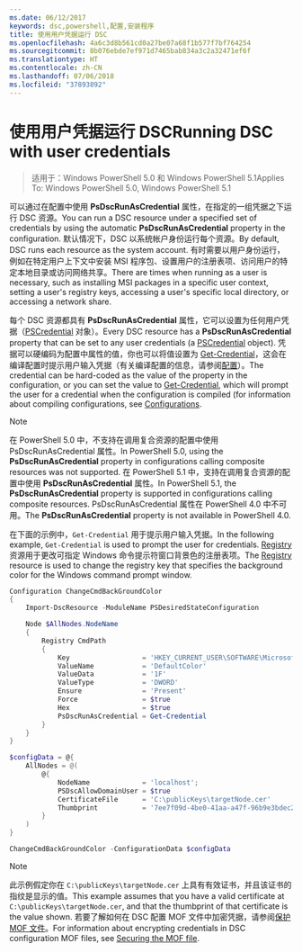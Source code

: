 ```yaml
---
ms.date: 06/12/2017
keywords: dsc,powershell,配置,安装程序
title: 使用用户凭据运行 DSC
ms.openlocfilehash: 4a6c3d8b561cd0a27be07a68f1b577f7bf764254
ms.sourcegitcommit: 8b076ebde7ef971d7465bab834a3c2a32471ef6f
ms.translationtype: HT
ms.contentlocale: zh-CN
ms.lasthandoff: 07/06/2018
ms.locfileid: "37893892"
---
```

# <a name="running-dsc-with-user-credentials"></a><span data-ttu-id="2e0d4-103">使用用户凭据运行 DSC</span><span class="sxs-lookup"><span data-stu-id="2e0d4-103">Running DSC with user credentials</span></span>

> <span data-ttu-id="2e0d4-104">适用于：Windows PowerShell 5.0 和 Windows PowerShell 5.1</span><span class="sxs-lookup"><span data-stu-id="2e0d4-104">Applies To: Windows PowerShell 5.0, Windows PowerShell 5.1</span></span>

<span data-ttu-id="2e0d4-105">可以通过在配置中使用 **PsDscRunAsCredential** 属性，在指定的一组凭据之下运行 DSC 资源。</span><span class="sxs-lookup"><span data-stu-id="2e0d4-105">You can run a DSC resource under a specified set of credentials by using the automatic **PsDscRunAsCredential** property in the configuration.</span></span>
<span data-ttu-id="2e0d4-106">默认情况下，DSC 以系统帐户身份运行每个资源。</span><span class="sxs-lookup"><span data-stu-id="2e0d4-106">By default, DSC runs each resource as the system account.</span></span>
<span data-ttu-id="2e0d4-107">有时需要以用户身份运行，例如在特定用户上下文中安装 MSI 程序包、设置用户的注册表项、访问用户的特定本地目录或访问网络共享。</span><span class="sxs-lookup"><span data-stu-id="2e0d4-107">There are times when running as a user is necessary, such as installing MSI packages in a specific user context, setting a user's registry keys, accessing a user's specific local directory, or accessing a network share.</span></span>

<span data-ttu-id="2e0d4-108">每个 DSC 资源都具有 **PsDscRunAsCredential** 属性，它可以设置为任何用户凭据（[PSCredential](/dotnet/api/system.management.automation.pscredential) 对象）。</span><span class="sxs-lookup"><span data-stu-id="2e0d4-108">Every DSC resource has a **PsDscRunAsCredential** property that can be set to any user credentials (a [PSCredential](/dotnet/api/system.management.automation.pscredential) object).</span></span>
<span data-ttu-id="2e0d4-109">凭据可以硬编码为配置中属性的值，你也可以将值设置为 [Get-Credential](/powershell/module/Microsoft.PowerShell.Security/Get-Credential)，这会在编译配置时提示用户输入凭据（有关编译配置的信息，请参阅[配置](configurations.md)）。</span><span class="sxs-lookup"><span data-stu-id="2e0d4-109">The credential can be hard-coded as the value of the property in the configuration, or you can set the value to [Get-Credential](/powershell/module/Microsoft.PowerShell.Security/Get-Credential), which will prompt the user for a credential when the configuration is compiled (for information about compiling configurations, see [Configurations](configurations.md).</span></span>

> [!NOTE] 
> <span data-ttu-id="2e0d4-110">在 PowerShell 5.0 中，不支持在调用复合资源的配置中使用 PsDscRunAsCredential 属性。</span><span class="sxs-lookup"><span data-stu-id="2e0d4-110">In PowerShell 5.0, using the **PsDscRunAsCredential** property in configurations calling composite resources was not supported.</span></span>
> <span data-ttu-id="2e0d4-111">在 PowerShell 5.1 中，支持在调用复合资源的配置中使用 **PsDscRunAsCredential** 属性。</span><span class="sxs-lookup"><span data-stu-id="2e0d4-111">In PowerShell 5.1, the **PsDscRunAsCredential** property is supported in configurations calling composite resources.</span></span>
> <span data-ttu-id="2e0d4-112">PsDscRunAsCredential 属性在 PowerShell 4.0 中不可用。</span><span class="sxs-lookup"><span data-stu-id="2e0d4-112">The **PsDscRunAsCredential** property is not available in PowerShell 4.0.</span></span>

<span data-ttu-id="2e0d4-113">在下面的示例中，`Get-Credential` 用于提示用户输入凭据。</span><span class="sxs-lookup"><span data-stu-id="2e0d4-113">In the following example, `Get-Credential` is used to prompt the user for credentials.</span></span>
<span data-ttu-id="2e0d4-114">[Registry](registryResource.md) 资源用于更改可指定 Windows 命令提示符窗口背景色的注册表项。</span><span class="sxs-lookup"><span data-stu-id="2e0d4-114">The [Registry](registryResource.md) resource is used to change the registry key that specifies the background color for the Windows command prompt window.</span></span>

```powershell
Configuration ChangeCmdBackGroundColor
{
    Import-DscResource -ModuleName PSDesiredStateConfiguration

    Node $AllNodes.NodeName
    {
        Registry CmdPath
        {
            Key                  = 'HKEY_CURRENT_USER\SOFTWARE\Microsoft\Command Processor'
            ValueName            = 'DefaultColor'
            ValueData            = '1F'
            ValueType            = 'DWORD'
            Ensure               = 'Present'
            Force                = $true
            Hex                  = $true
            PsDscRunAsCredential = Get-Credential
        }
    }
}

$configData = @{
    AllNodes = @(
        @{
            NodeName             = 'localhost';
            PSDscAllowDomainUser = $true
            CertificateFile      = 'C:\publicKeys\targetNode.cer'
            Thumbprint           = '7ee7f09d-4be0-41aa-a47f-96b9e3bdec25'
        }
    )
}

ChangeCmdBackGroundColor -ConfigurationData $configData
```

> [!NOTE]
> <span data-ttu-id="2e0d4-115">此示例假定你在 `C:\publicKeys\targetNode.cer` 上具有有效证书，并且该证书的指纹是显示的值。</span><span class="sxs-lookup"><span data-stu-id="2e0d4-115">This example assumes that you have a valid certificate at `C:\publicKeys\targetNode.cer`, and that the thumbprint of that certificate is the value shown.</span></span>
> <span data-ttu-id="2e0d4-116">若要了解如何在 DSC 配置 MOF 文件中加密凭据，请参阅[保护 MOF 文件](secureMOF.md)。</span><span class="sxs-lookup"><span data-stu-id="2e0d4-116">For information about encrypting credentials in DSC configuration MOF files, see [Securing the MOF file](secureMOF.md).</span></span>
